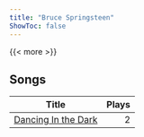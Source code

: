 ```yaml
---
title: "Bruce Springsteen"
ShowToc: false
---
```


{{< more >}}

## Songs
Title | Plays 
----- | -----: 
[Dancing In the Dark](/songs/dancing-in-the-dark) | 2

